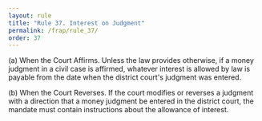 ```yaml
---
layout: rule
title: "Rule 37. Interest on Judgment"
permalink: /frap/rule_37/
order: 37
---
```


(a) When the Court Affirms. Unless the law provides otherwise, if a money judgment in a civil case is affirmed, whatever interest is allowed by law is payable from the date when the district court's judgment was entered.


(b) When the Court Reverses. If the court modifies or reverses a judgment with a direction that a money judgment be entered in the district court, the mandate must contain instructions about the allowance of interest.